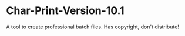 # Char-Print-Version-10.1
A tool to create professional batch files. Has copyright, don't distribute!
